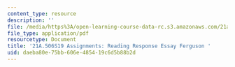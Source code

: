 ```yaml
---
content_type: resource
description: ''
file: /media/https%3A/open-learning-course-data-rc.s3.amazonaws.com/21a-506-the-anthropology-of-politics-persuasion-and-power-spring-2019/daeba80e75bb606e485419c6d5b88b2d_MIT21A_506S19_Sec2Mod1Respons1.pdf
file_type: application/pdf
resourcetype: Document
title: '21A.506S19 Assignments: Reading Response Essay Ferguson '
uid: daeba80e-75bb-606e-4854-19c6d5b88b2d
---
```


